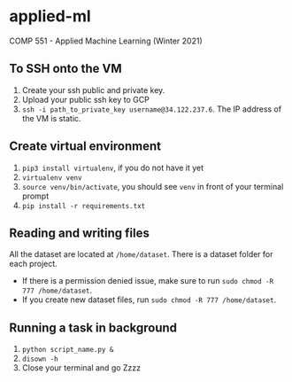 # applied-ml
COMP 551 - Applied Machine Learning (Winter 2021)

## To SSH onto the VM
1. Create your ssh public and private key.
1. Upload your public ssh key to GCP
1. `ssh -i path_to_private_key username@34.122.237.6`. The IP address of the VM is static.


## Create virtual environment
1. `pip3 install virtualenv`, if you do not have it yet
1. `virtualenv venv`
1. `source venv/bin/activate`, you should see `venv` in front of your terminal prompt
1. `pip install -r requirements.txt`


## Reading and writing files
All the dataset are located at `/home/dataset`. There is a dataset folder for each project. 
* If there is a permission denied issue, make sure to run `sudo chmod -R 777 /home/dataset`. 
* If you create new dataset files, run `sudo chmod -R 777 /home/dataset`.

## Running a task in background
1. `python script_name.py &`
1. `disown -h`
1. Close your terminal and go Zzzz